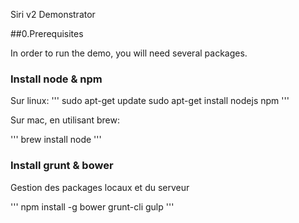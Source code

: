 Siri v2 Demonstrator

##0.Prerequisites

In order to run the demo, you will need several packages.

### Install node & npm

Sur linux:
'''
sudo apt-get update
sudo apt-get install nodejs npm
'''

Sur mac, en utilisant brew:

'''
brew install node
'''

### Install grunt & bower

Gestion des packages locaux et du serveur

'''
npm install -g bower grunt-cli gulp
'''
